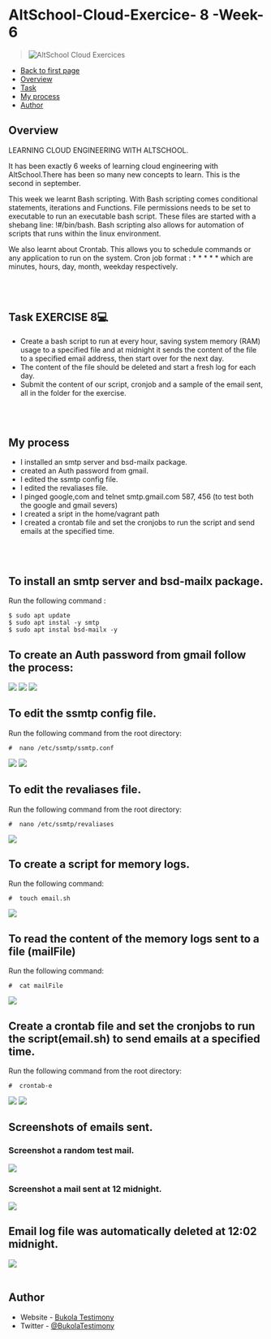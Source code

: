   # AltSchool-Cloud-Exercice- 8 -Week-6


> ![AltSchool Cloud Exercices](../cloud3.JPG) 

- [Back to first page](../README.md)
- [Overview](#overview) 
- [Task](#Task) 
- [My process](#my-process)
- [Author](#author)



## Overview
LEARNING CLOUD ENGINEERING WITH ALTSCHOOL.
<p>
It has been exactly 6 weeks of learning cloud engineering with AltSchool.There has been so many new concepts to learn. This is the second in september.
</p> 
<p>This week we learnt Bash scripting. With Bash scripting comes conditional statements, iterations and Functions. File permissions needs to be set to executable to run an executable bash script. These files are started with a shebang line: !#/bin/bash. Bash scripting also allows for automation of scripts that runs within the linux environment.
</p>

<p>We also learnt about Crontab. This allows you to schedule commands or any application to run on the system. Cron job format : * * * * * which are minutes, hours, day, month, weekday respectively.
</p>
<br>
<br>


## Task EXERCISE 8💻
-  Create a bash script to run at every hour, saving system memory (RAM) usage to a specified file and at midnight it sends the content of the file to a specified email address, then start over for the next day.
- The content of the file should be deleted and start a fresh log for each day.
- Submit the content of our script, cronjob and a sample of the email sent, all in the folder for the exercise.

<br>
<br>


## My process
- I installed an smtp server and bsd-mailx package.
- created an Auth password from gmail. 
- I edited the ssmtp config file. 
- I edited the revaliases file.
- I pinged google,com and telnet smtp.gmail.com 587, 456 (to test both the google and gmail severs)
- I created a sript in the home/vagrant path 
- I created a crontab file and set the cronjobs to run the script and send emails at the specified time.

<br>
<br>

## To install an smtp server and bsd-mailx package.
Run the following command :

```console
$ sudo apt update
$ sudo apt instal -y smtp
$ sudo apt instal bsd-mailx -y

```

## To create an Auth password from gmail follow the process:
<img src="./images/Google-acct1.JPG">
<img src="./images/Google-acct2.JPG">
<img src="./images/xercise8\Google-acct3.JPG">
<br>

## To edit the ssmtp config file.

Run the following command from the root directory:

```console
#  nano /etc/ssmtp/ssmtp.conf

```

<img src="./images/smtp-config1.png">
<img src="./images/smtp-config2.png">
<br>  


## To edit the revaliases file.

Run the following command from the root directory:

```console
#  nano /etc/ssmtp/revaliases

```
<img src="./images/revaliases-config.png">
<br> 


## To create a script for memory logs.

Run the following command:

```console
#  touch email.sh

```
<img src="./images/EmailscrptConfig.JPG">
<br> 


## To read the content of the memory logs sent to a file (mailFile)

Run the following command:

```console
#  cat mailFile

```
<img src="./images/cat-mailfile.png">
<br> 



## Create a crontab file and set the cronjobs to run the script(email.sh) to send emails at a specified time.

Run the following command from the root directory:

```console
#  crontab-e

```
<img src="./images/cronjob1.JPG">
<img src="./images/cronjob2.JPG">
<br>


## Screenshots of emails sent.

### Screenshot a random test mail.
<img src="./images/Email2.png">

### Screenshot a mail sent at 12 midnight.
<img src="./images/Gmail - VAGRANT MEMORY LOG.JPG">
<br>  


## Email log file was automatically deleted at 12:02 midnight.
<img src="./images/mailFile-deleted.JPG">
<br>
<br>

## Author

- Website - [Bukola Testimony](https://bukola-testimony.github.io/My-Portfolio-website/)
- Twitter - [@BukolaTestimony](https://twitter.com/BukolaTestimony)

